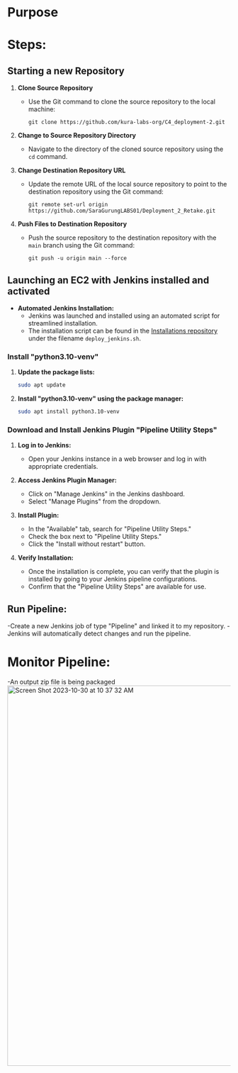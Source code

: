# Purpose

# Steps: 

## Starting a new Repository

1. **Clone Source Repository**
   - Use the Git command to clone the source repository to the local machine:
     ```
     git clone https://github.com/kura-labs-org/C4_deployment-2.git
     ```

2. **Change to Source Repository Directory**
   - Navigate to the directory of the cloned source repository using the `cd` command.

3. **Change Destination Repository URL**
   - Update the remote URL of the local source repository to point to the destination repository using the Git command:
     ```
     git remote set-url origin https://github.com/SaraGurungLABS01/Deployment_2_Retake.git
     ```

4. **Push Files to Destination Repository**
   - Push the source repository to the destination repository with the `main` branch using the Git command:
     ```
     git push -u origin main --force
     ```

## Launching an EC2 with Jenkins installed and activated

- **Automated Jenkins Installation:**
  - Jenkins was launched and installed using an automated script for streamlined installation.
  - The installation script can be found in the [Installations repository](https://github.com/SaraGurungLABS01/Installations) under the filename `deploy_jenkins.sh`.
 

### Install "python3.10-venv"

1. **Update the package lists:**

   ```bash
   sudo apt update
2. **Install "python3.10-venv" using the package manager:**
   ```bash
   sudo apt install python3.10-venv

### Download and Install Jenkins Plugin "Pipeline Utility Steps"

1. **Log in to Jenkins:**
   - Open your Jenkins instance in a web browser and log in with appropriate credentials.

2. **Access Jenkins Plugin Manager:**
   - Click on "Manage Jenkins" in the Jenkins dashboard.
   - Select "Manage Plugins" from the dropdown.

3. **Install Plugin:**
   - In the "Available" tab, search for "Pipeline Utility Steps."
   - Check the box next to "Pipeline Utility Steps."
   - Click the "Install without restart" button.

4. **Verify Installation:**
   - Once the installation is complete, you can verify that the plugin is installed by going to your Jenkins pipeline configurations.
   - Confirm that the "Pipeline Utility Steps" are available for use.

## Run Pipeline:
   -Create a new Jenkins job of type "Pipeline" and linked it to my repository.
   -Jenkins will automatically detect changes and run the pipeline.
 #  Monitor Pipeline:
   -An output zip file is being packaged
   <img width="858" alt="Screen Shot 2023-10-30 at 10 37 32 AM" 
      src="https://github.com/SaraGurungLABS01/Deployment_2_Retake/assets/140760966/23d9bdb8-a355-471b-a6fa-961d7b401268">

      

